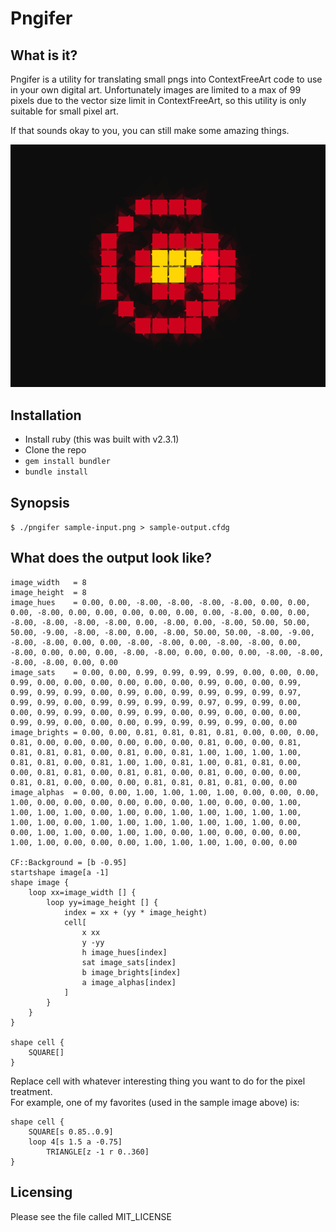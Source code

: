 # Pngifer

## What is it?

Pngifer is a utility for translating small pngs into ContextFreeArt code to use
in your own digital art. Unfortunately images are limited to a max of 99 pixels 
due to the vector size limit in ContextFreeArt, so this utility is only suitable
for small pixel art.

If that sounds okay to you, you can still make some amazing things.

![Sample render](https://raw.githubusercontent.com/mikelovesrobots/pngifer/master/sample-render.png)

## Installation

* Install ruby (this was built with v2.3.1)
* Clone the repo
* `gem install bundler`
* `bundle install`

## Synopsis

`$ ./pngifer sample-input.png > sample-output.cfdg`

## What does the output look like?

```
image_width   = 8
image_height  = 8
image_hues    = 0.00, 0.00, -8.00, -8.00, -8.00, -8.00, 0.00, 0.00, 0.00, -8.00, 0.00, 0.00, 0.00, 0.00, 0.00, 0.00, -8.00, 0.00, 0.00, -8.00, -8.00, -8.00, -8.00, 0.00, -8.00, 0.00, -8.00, 50.00, 50.00, 50.00, -9.00, -8.00, -8.00, 0.00, -8.00, 50.00, 50.00, -8.00, -9.00, -8.00, -8.00, 0.00, 0.00, -8.00, -8.00, 0.00, -8.00, -8.00, 0.00, -8.00, 0.00, 0.00, 0.00, -8.00, -8.00, 0.00, 0.00, 0.00, -8.00, -8.00, -8.00, -8.00, 0.00, 0.00
image_sats    = 0.00, 0.00, 0.99, 0.99, 0.99, 0.99, 0.00, 0.00, 0.00, 0.99, 0.00, 0.00, 0.00, 0.00, 0.00, 0.00, 0.99, 0.00, 0.00, 0.99, 0.99, 0.99, 0.99, 0.00, 0.99, 0.00, 0.99, 0.99, 0.99, 0.99, 0.97, 0.99, 0.99, 0.00, 0.99, 0.99, 0.99, 0.99, 0.97, 0.99, 0.99, 0.00, 0.00, 0.99, 0.99, 0.00, 0.99, 0.99, 0.00, 0.99, 0.00, 0.00, 0.00, 0.99, 0.99, 0.00, 0.00, 0.00, 0.99, 0.99, 0.99, 0.99, 0.00, 0.00
image_brights = 0.00, 0.00, 0.81, 0.81, 0.81, 0.81, 0.00, 0.00, 0.00, 0.81, 0.00, 0.00, 0.00, 0.00, 0.00, 0.00, 0.81, 0.00, 0.00, 0.81, 0.81, 0.81, 0.81, 0.00, 0.81, 0.00, 0.81, 1.00, 1.00, 1.00, 1.00, 0.81, 0.81, 0.00, 0.81, 1.00, 1.00, 0.81, 1.00, 0.81, 0.81, 0.00, 0.00, 0.81, 0.81, 0.00, 0.81, 0.81, 0.00, 0.81, 0.00, 0.00, 0.00, 0.81, 0.81, 0.00, 0.00, 0.00, 0.81, 0.81, 0.81, 0.81, 0.00, 0.00
image_alphas  = 0.00, 0.00, 1.00, 1.00, 1.00, 1.00, 0.00, 0.00, 0.00, 1.00, 0.00, 0.00, 0.00, 0.00, 0.00, 0.00, 1.00, 0.00, 0.00, 1.00, 1.00, 1.00, 1.00, 0.00, 1.00, 0.00, 1.00, 1.00, 1.00, 1.00, 1.00, 1.00, 1.00, 0.00, 1.00, 1.00, 1.00, 1.00, 1.00, 1.00, 1.00, 0.00, 0.00, 1.00, 1.00, 0.00, 1.00, 1.00, 0.00, 1.00, 0.00, 0.00, 0.00, 1.00, 1.00, 0.00, 0.00, 0.00, 1.00, 1.00, 1.00, 1.00, 0.00, 0.00

CF::Background = [b -0.95]
startshape image[a -1]
shape image {
	loop xx=image_width [] {
		loop yy=image_height [] {
			index = xx + (yy * image_height)
			cell[
				x xx
				y -yy
				h image_hues[index]
				sat image_sats[index]
				b image_brights[index]
				a image_alphas[index]
			]
		}
	}
}

shape cell {
	SQUARE[]
}
```

Replace cell with whatever interesting thing you want to do for the pixel treatment.  
For example, one of my favorites (used in the sample image above) is:

```
shape cell {
	SQUARE[s 0.85..0.9]
	loop 4[s 1.5 a -0.75]
		TRIANGLE[z -1 r 0..360]
}
```

## Licensing

Please see the file called MIT_LICENSE

